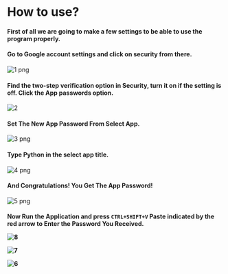 # How to use?
<h4>First of all we are going to make a few settings to be able to use the program properly.</h4>

<h4>Go to Google account settings and click on security from there.</h4>

![1 png](https://user-images.githubusercontent.com/114229172/194555224-98af1e8f-6b7a-44ad-a123-e9ba02073857.png)

<h4>Find the two-step verification option in Security, turn it on if the setting is off. Click the App passwords option.</h4>

![2](https://user-images.githubusercontent.com/114229172/194555250-7255f655-481b-48a0-8275-4bb5f3b1aa96.png)

<h4>Set The New App Password From Select App.</h4>

![3 png](https://user-images.githubusercontent.com/114229172/194555270-a5145d1c-c37d-49fd-8a6b-af94488ddabc.png)

<h4>Type Python in the select app title.</h4>

![4 png](https://user-images.githubusercontent.com/114229172/194555290-9d5f77c1-b94c-4ae3-8304-7d1cd65097ff.png)

<h4>And Congratulations! You Get The App Password!</h4>

![5 png](https://user-images.githubusercontent.com/114229172/194555298-ec962f19-67a0-41d9-b6f2-4f14bbb871f5.png)

<h4>Now Run the Application and press <code>CTRL+SHIFT+V</code> Paste indicated by the red arrow to Enter the Password You Received.

![8](https://user-images.githubusercontent.com/114229172/194564665-f1b684b3-6a6f-4c2b-a260-09337fd8438c.png)



![7](https://user-images.githubusercontent.com/114229172/194557343-cc732fc3-819d-41d6-98f6-676f7def693a.png)


![6](https://user-images.githubusercontent.com/114229172/194557339-53a4b2fc-ddb9-49b5-ad20-ef19f5d7f5c6.png)


